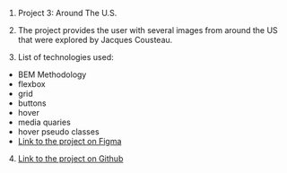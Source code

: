 1. Project 3: Around The U.S.

2. The project provides the user with several images from around the US that were explored by Jacques Cousteau.

3. List of technologies used:

- BEM Methodology
- flexbox
- grid
- buttons
- hover
- media quaries
- hover pseudo classes
- [Link to the project on Figma](https://www.figma.com/file/ii4xxsJ0ghevUOcssTlHZv/Sprint-3%3A-Around-the-US?node-id=0%3A1)

4. [Link to the project on Github](https://github.com/jbasc0/se_project_aroundtheus)
